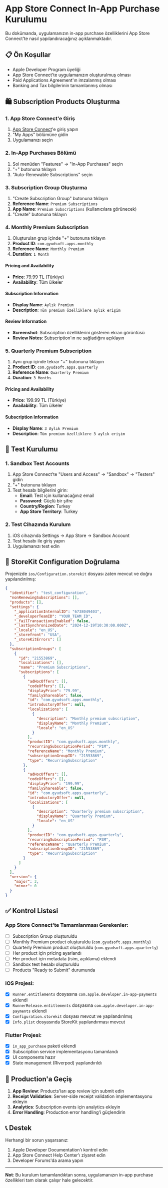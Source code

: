 # App Store Connect In-App Purchase Kurulumu

Bu dokümanda, uygulamanızın in-app purchase özelliklerini App Store Connect'te nasıl yapılandıracağınız açıklanmaktadır.

## 📋 Ön Koşullar

- Apple Developer Program üyeliği
- App Store Connect'te uygulamanızın oluşturulmuş olması
- Paid Applications Agreement'ın imzalanmış olması
- Banking and Tax bilgilerinin tamamlanmış olması

## 🛍️ Subscription Products Oluşturma

### 1. App Store Connect'e Giriş
1. [App Store Connect](https://appstoreconnect.apple.com)'e giriş yapın
2. "My Apps" bölümüne gidin
3. Uygulamanızı seçin

### 2. In-App Purchases Bölümü
1. Sol menüden "Features" → "In-App Purchases" seçin
2. "+" butonuna tıklayın
3. "Auto-Renewable Subscriptions" seçin

### 3. Subscription Group Oluşturma
1. "Create Subscription Group" butonuna tıklayın
2. **Reference Name**: `Premium Subscriptions`
3. **App Name**: `Premium Subscriptions` (kullanıcılara görünecek)
4. "Create" butonuna tıklayın

### 4. Monthly Premium Subscription
1. Oluşturulan grup içinde "+" butonuna tıklayın
2. **Product ID**: `com.gyudsoft.apps.monthly`
3. **Reference Name**: `Monthly Premium`
4. **Duration**: `1 Month`

#### Pricing and Availability
- **Price**: 79.99 TL (Türkiye)
- **Availability**: Tüm ülkeler

#### Subscription Information
- **Display Name**: `Aylık Premium`
- **Description**: `Tüm premium özelliklere aylık erişim`

#### Review Information
- **Screenshot**: Subscription özelliklerini gösteren ekran görüntüsü
- **Review Notes**: Subscription'ın ne sağladığını açıklayın

### 5. Quarterly Premium Subscription
1. Aynı grup içinde tekrar "+" butonuna tıklayın
2. **Product ID**: `com.gyudsoft.apps.quarterly`
3. **Reference Name**: `Quarterly Premium`
4. **Duration**: `3 Months`

#### Pricing and Availability
- **Price**: 199.99 TL (Türkiye)
- **Availability**: Tüm ülkeler

#### Subscription Information
- **Display Name**: `3 Aylık Premium`
- **Description**: `Tüm premium özelliklere 3 aylık erişim`

## 🧪 Test Kurulumu

### 1. Sandbox Test Accounts
1. App Store Connect'te "Users and Access" → "Sandbox" → "Testers" gidin
2. "+" butonuna tıklayın
3. Test hesabı bilgilerini girin:
   - **Email**: Test için kullanacağınız email
   - **Password**: Güçlü bir şifre
   - **Country/Region**: Turkey
   - **App Store Territory**: Turkey

### 2. Test Cihazında Kurulum
1. iOS cihazında Settings → App Store → Sandbox Account
2. Test hesabı ile giriş yapın
3. Uygulamanızı test edin

## 📱 StoreKit Configuration Doğrulama

Projenizde `ios/Configuration.storekit` dosyası zaten mevcut ve doğru yapılandırılmış:

```json
{
  "identifier": "test_configuration",
  "nonRenewingSubscriptions": [],
  "products": [],
  "settings": {
    "_applicationInternalID": "6738049403",
    "_developerTeamID": "YOUR_TEAM_ID",
    "_failTransactionsEnabled": false,
    "_lastSynchronizedDate": "2024-12-19T10:30:00.000Z",
    "_locale": "en_US",
    "_storefront": "USA",
    "_storeKitErrors": []
  },
  "subscriptionGroups": [
    {
      "id": "21553869",
      "localizations": [],
      "name": "Premium Subscriptions",
      "subscriptions": [
        {
          "adHocOffers": [],
          "codeOffers": [],
          "displayPrice": "79.99",
          "familyShareable": false,
          "id": "com.gyudsoft.apps.monthly",
          "introductoryOffer": null,
          "localizations": [
            {
              "description": "Monthly premium subscription",
              "displayName": "Monthly Premium",
              "locale": "en_US"
            }
          ],
          "productID": "com.gyudsoft.apps.monthly",
          "recurringSubscriptionPeriod": "P1M",
          "referenceName": "Monthly Premium",
          "subscriptionGroupID": "21553869",
          "type": "RecurringSubscription"
        },
        {
          "adHocOffers": [],
          "codeOffers": [],
          "displayPrice": "199.99",
          "familyShareable": false,
          "id": "com.gyudsoft.apps.quarterly",
          "introductoryOffer": null,
          "localizations": [
            {
              "description": "Quarterly premium subscription",
              "displayName": "Quarterly Premium",
              "locale": "en_US"
            }
          ],
          "productID": "com.gyudsoft.apps.quarterly",
          "recurringSubscriptionPeriod": "P3M",
          "referenceName": "Quarterly Premium",
          "subscriptionGroupID": "21553869",
          "type": "RecurringSubscription"
        }
      ]
    }
  ],
  "version": {
    "major": 3,
    "minor": 0
  }
}
```

## ✅ Kontrol Listesi

### App Store Connect'te Tamamlanması Gerekenler:
- [ ] Subscription Group oluşturuldu
- [ ] Monthly Premium product oluşturuldu (`com.gyudsoft.apps.monthly`)
- [ ] Quarterly Premium product oluşturuldu (`com.gyudsoft.apps.quarterly`)
- [ ] Her product için pricing ayarlandı
- [ ] Her product için metadata (isim, açıklama) eklendi
- [ ] Sandbox test hesabı oluşturuldu
- [ ] Products "Ready to Submit" durumunda

### iOS Projesi:
- [x] `Runner.entitlements` dosyasına `com.apple.developer.in-app-payments` eklendi
- [x] `RunnerRelease.entitlements` dosyasına `com.apple.developer.in-app-payments` eklendi
- [x] `Configuration.storekit` dosyası mevcut ve yapılandırılmış
- [x] `Info.plist` dosyasında StoreKit yapılandırması mevcut

### Flutter Projesi:
- [x] `in_app_purchase` paketi eklendi
- [x] Subscription service implementasyonu tamamlandı
- [x] UI components hazır
- [x] State management (Riverpod) yapılandırıldı

## 🚀 Production'a Geçiş

1. **App Review**: Products'ları app review için submit edin
2. **Receipt Validation**: Server-side receipt validation implementasyonu ekleyin
3. **Analytics**: Subscription events için analytics ekleyin
4. **Error Handling**: Production error handling'i güçlendirin

## 📞 Destek

Herhangi bir sorun yaşarsanız:
1. Apple Developer Documentation'ı kontrol edin
2. App Store Connect Help Center'ı ziyaret edin
3. Developer Forums'da arama yapın

---

**Not**: Bu kurulum tamamlandıktan sonra, uygulamanızın in-app purchase özellikleri tam olarak çalışır hale gelecektir.